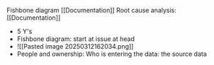 Fishbone diagram
[[Documentation]]
Root cause analysis: [[Documentation]]
- 5 Y's
- Fishbone diagram: start at issue at head
- ![[Pasted image 20250312162034.png]]
- People and ownership: Who is entering the data: the source data